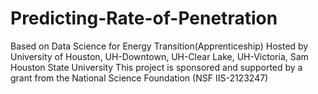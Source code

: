 # Predicting-Rate-of-Penetration
Based on Data Science for Energy Transition(Apprenticeship)
Hosted by University of Houston, UH-Downtown, UH-Clear Lake, UH-Victoria, Sam Houston State University
This project is sponsored  and supported by a grant from the National Science Foundation (NSF IIS-2123247)
